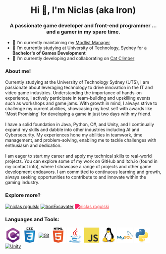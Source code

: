 <h1 align="center">Hi 👋, I'm Niclas (aka Iron)</h1>
<h3 align="center">A passionate game developer and front-end programmer ... and a gamer in my spare time.</h3>
<ul>
  <li>🔭 I’m currently maintaining my <a href="https://github.com/IronExcavater/Modlist-Manager">Modlist Manager</a></li>
  <li>🌱 I’m currently studying at University of Technology, Sydney for a <strong>Bachelor's of Games Development</strong></li>
  <li>👯 I’m currently developing and collaborating on <a href="https://niclas-rogulski.itch.io/cat-climber">Cat Climber</a></li>
</ul>
<h3 align="left">About me!</h3>
<p align="left">Currently studying at the University of Technology Sydney (UTS), I am passionate about leveraging technology to drive innovation in the IT and video game industries. Understanding the importance of hands-on experience, I actively participate in team-building and upskilling events such as workshops and game jams. With growth in mind, I always strive to challenge my current abilities, showcasing my best self with awards like 'Most Promising' for developing a game in just two days with my friend.<br><br>I have a solid foundation in Java, Python, C#, and Unity, and I continually expand my skills and dabble into other industries including AI and Cybersecurity. My experiences hone my abilities in teamwork, time management, and problem-solving, enabling me to tackle challenges with enthusiasm and dedication.<br><br>I am eager to start my career and apply my technical skills to real-world projects. You can explore some of my work on GitHub and itch.io (found in my contact info), where I showcase a range of projects and other game development endeavors.
I am committed to continuous learning and growth, always seeking opportunities to contribute to and innovate within the gaming industry.</p>
<h3 align="left">Explore more?</h3>
<p align="left">
  <a href="https://linkedin.com/in/niclas rogulski" target="blank"><img align="center" src="https://raw.githubusercontent.com/rahuldkjain/github-profile-readme-generator/master/src/images/icons/Social/linked-in-alt.svg" alt="niclas rogulski" height="70"></a>
  <a href="https://github.com/IronExcavater/IronExcavater" target="blank"><img align="center" src="https://raw.githubusercontent.com/rahuldkjain/github-profile-readme-generator/master/src/images/icons/Social/github.svg" alt="IronExcavater" height="70"></a>
  <a href="https://niclas-rogulski.itch.io" target="blank"><img align="center" src="https://static.itch.io/images/itchio-textless-black.svg" alt="niclas rogulski" height="70" style="filter: invert(65%) sepia(88%) saturate(2965%) hue-rotate(318deg) brightness(90%) contrast(121%);"></a>
</p>
<h3 align="left">Languages and Tools:</h3>
<p align="left">
  <a href="https://www.w3schools.com/cs/" target="_blank" rel="noreferrer"><img align="center" src="https://raw.githubusercontent.com/devicons/devicon/master/icons/csharp/csharp-original.svg" alt="C#" height="50"></a>
  <a href="https://www.w3schools.com/css/" target="_blank" rel="noreferrer"><img align="center" src="https://raw.githubusercontent.com/devicons/devicon/master/icons/css3/css3-original-wordmark.svg" alt="CSS3" height="50"></a>
  <a href="https://git-scm.com/" target="_blank" rel="noreferrer"><img align="center" src="https://www.vectorlogo.zone/logos/git-scm/git-scm-icon.svg" alt="Git" height="50"></a>
  <a href="https://www.w3.org/html/" target="_blank" rel="noreferrer"><img align="center" src="https://raw.githubusercontent.com/devicons/devicon/master/icons/html5/html5-original-wordmark.svg" alt="HTML5" height="50"></a>
  <a href="https://www.java.com" target="_blank" rel="noreferrer"><img align="center" src="https://raw.githubusercontent.com/devicons/devicon/master/icons/java/java-original.svg" alt="Java" height="50"></a>
  <a href="https://developer.mozilla.org/en-US/docs/Web/JavaScript" target="_blank" rel="noreferrer"><img align="center" src="https://raw.githubusercontent.com/devicons/devicon/master/icons/javascript/javascript-original.svg" alt="JavaScript" height="50"></a>
  <a href="https://www.linux.org/" target="_blank" rel="noreferrer"><img align="center" src="https://raw.githubusercontent.com/devicons/devicon/master/icons/linux/linux-original.svg" alt="Linux" height="50"></a>
  <a href="https://www.mysql.com/" target="_blank" rel="noreferrer"><img align="center" src="https://raw.githubusercontent.com/devicons/devicon/master/icons/mysql/mysql-original-wordmark.svg" alt="MySQL" height="50"></a>
  <a href="https://www.python.org" target="_blank" rel="noreferrer"><img align="center" src="https://raw.githubusercontent.com/devicons/devicon/master/icons/python/python-original.svg" alt="Python" height="50"></a>
  <a href="https://unity.com/" target="_blank" rel="noreferrer"><img align="center" src="https://www.vectorlogo.zone/logos/unity3d/unity3d-icon.svg" alt="Unity" height="50"></a>
</p>
